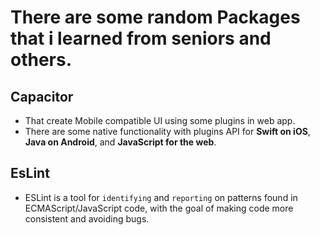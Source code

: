 # There are some random Packages that i learned from seniors and others.

## Capacitor

- That create Mobile compatible UI using some plugins in web app.
- There are some native functionality with plugins API for **Swift on iOS**, **Java on Android**, and **JavaScript for the web**.


## EsLint

- ESLint is a tool for `identifying` and `reporting` on patterns found in ECMAScript/JavaScript code, with the goal of making code more consistent and avoiding bugs.
